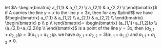 let
$A=\begin{bmatrix}
   a_{1,1} & a_{1,2}  \\
   a_{2,1} & a_{2,2} \\
\end{bmatrix}$
if $A$ carries the line $y=x$ to the line $y=3x$, then for any $p\in\R$ we have
$\begin{bmatrix}
   a_{1,1} & a_{1,2}  \\
   a_{2,1} & a_{2,2} \\
\end{bmatrix}
\begin{bmatrix}
   p  \\
   p  \\
\end{bmatrix}=
\begin{bmatrix}
   (a_{1,1}+a_{1,2})p   \\
   (a_{2,1}+a_{2,2})p  \\
\end{bmatrix}$
is a point of the line $y=3x$, then $(a_{2,1}+a_{2,2})p=3(a_{1,1}+a_{1,2})p$. we have $a_{2,1}+a_{2,2}=3(a_{1,1}+a_{1,2})$ and $a_{1,1}+a_{1,2}\not=0$.